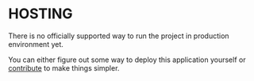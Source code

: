# HOSTING

There is no officially supported way to run the project
in production environment yet.

You can either figure out some way to deploy this application yourself
or [contribute](../CONTRIBUTING.md) to make things simpler.
